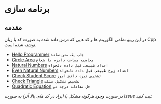 # برنامه سازی

## مقدمه

در این ریپو تمامی الگوریتم ها و کد هایی که درس داده شده به صورت کد با زبان Cpp نوشته شده است.

- [Hello Programmer](HelloProgrammer.cpp) `چاپ یک متن ساده`
- [Circle Area](CircleArea.cpp) `محاصبه مساحت دایره با شعاع`
- [Natural Numbers](NaturalNumbers.cpp) `اعداد طبیعی قبل داده دلخواه`
- [Even Natural Numbers](EvenNaturalNumbers.cpp) `اعداد زوج طبیعی قبل داده دلخواه`
- [Check Student Score](CheckStudentScore.cpp) `تشخیص نمره دانش آموز`
- [Check Triangle](CheckTriangle.cpp) `تشخیص تشکیل مثلث`
- [Quadratic Equation](QuadraticEquation.cpp) `حل معادله درجه دو`

_در صورت وجود هرگونه مشکل یا ایراد در کد های بالا آنرا به صورت Issue ثبت کنید._
